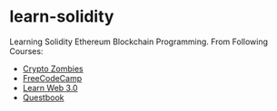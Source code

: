 # learn-solidity
Learning Solidity Ethereum Blockchain Programming.
From Following Courses:

- [Crypto Zombies](https://cryptozombies.io/en/course/)
- [FreeCodeCamp](https://www.freecodecamp.org/news/learn-solidity-blockchain-and-smart-contracts-in-a-free/)
- [Learn Web 3.0](https://www.learnweb3.io/)
- [Questbook](https://learn.questbook.xyz/)
